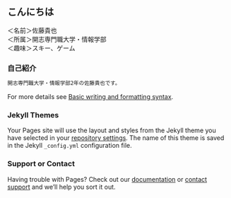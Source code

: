 ## こんにちは

＜名前＞佐藤貴也<br>
＜所属＞開志専門職大学・情報学部<br>
＜趣味＞スキー、ゲーム


### 自己紹介

```markdown
開志専門職大学・情報学部2年の佐藤貴也です。

```

For more details see [Basic writing and formatting syntax](https://docs.github.com/en/github/writing-on-github/getting-started-with-writing-and-formatting-on-github/basic-writing-and-formatting-syntax).

### Jekyll Themes

Your Pages site will use the layout and styles from the Jekyll theme you have selected in your [repository settings](https://github.com/satoutakaya/api-practice-public4/settings/pages). The name of this theme is saved in the Jekyll `_config.yml` configuration file.

### Support or Contact

Having trouble with Pages? Check out our [documentation](https://docs.github.com/categories/github-pages-basics/) or [contact support](https://support.github.com/contact) and we’ll help you sort it out.
